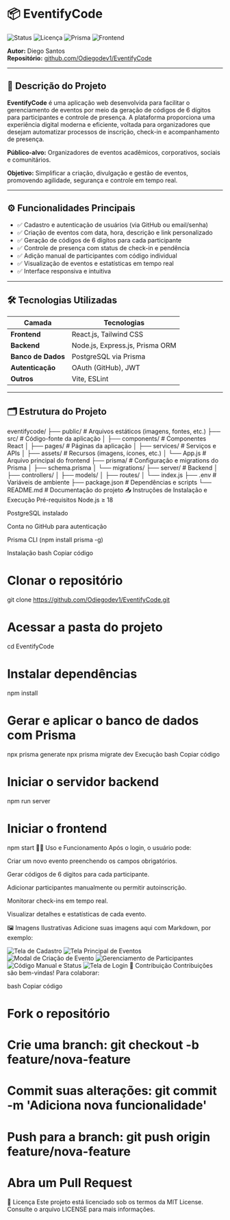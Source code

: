 # 📦 EventifyCode

![Status](https://img.shields.io/badge/status-em%20desenvolvimento-purple)
![Licença](https://img.shields.io/badge/licença-MIT-blue)
![Prisma](https://img.shields.io/badge/backend-Prisma%20ORM-green)
![Frontend](https://img.shields.io/badge/frontend-React.js-orange)

**Autor:** Diego Santos  
**Repositório:** [github.com/Odiegodev1/EventifyCode](https://github.com/Odiegodev1/EventifyCode)

---

## 🧾 Descrição do Projeto

**EventifyCode** é uma aplicação web desenvolvida para facilitar o gerenciamento de eventos por meio da geração de códigos de 6 dígitos para participantes e controle de presença. A plataforma proporciona uma experiência digital moderna e eficiente, voltada para organizadores que desejam automatizar processos de inscrição, check-in e acompanhamento de presença.  

**Público-alvo:** Organizadores de eventos acadêmicos, corporativos, sociais e comunitários.  

**Objetivo:** Simplificar a criação, divulgação e gestão de eventos, promovendo agilidade, segurança e controle em tempo real.  

---

## ⚙️ Funcionalidades Principais

- ✅ Cadastro e autenticação de usuários (via GitHub ou email/senha)  
- ✅ Criação de eventos com data, hora, descrição e link personalizado  
- ✅ Geração de códigos de 6 dígitos para cada participante  
- ✅ Controle de presença com status de check-in e pendência  
- ✅ Adição manual de participantes com código individual  
- ✅ Visualização de eventos e estatísticas em tempo real  
- ✅ Interface responsiva e intuitiva  

---

## 🛠️ Tecnologias Utilizadas

| Camada         | Tecnologias                          |
|----------------|--------------------------------------|
| **Frontend**   | React.js, Tailwind CSS               |
| **Backend**    | Node.js, Express.js, Prisma ORM      |
| **Banco de Dados** | PostgreSQL via Prisma             |
| **Autenticação** | OAuth (GitHub), JWT                |
| **Outros**     | Vite, ESLint                          |

---

## 🗂️ Estrutura do Projeto


eventifycode/
├── public/                   # Arquivos estáticos (imagens, fontes, etc.)
├── src/                      # Código-fonte da aplicação
│   ├── components/           # Componentes React
│   ├── pages/                # Páginas da aplicação
│   ├── services/             # Serviços e APIs
│   ├── assets/               # Recursos (imagens, ícones, etc.)
│   └── App.js                # Arquivo principal do frontend
├── prisma/                   # Configuração e migrations do Prisma
│   ├── schema.prisma
│   └── migrations/
├── server/                   # Backend
│   ├── controllers/
│   ├── models/
│   ├── routes/
│   └── index.js
├── .env                      # Variáveis de ambiente
├── package.json               # Dependências e scripts
└── README.md                  # Documentação do projeto
📥 Instruções de Instalação e Execução
Pré-requisitos
Node.js ≥ 18

PostgreSQL instalado

Conta no GitHub para autenticação

Prisma CLI (npm install prisma -g)

Instalação
bash
Copiar código
# Clonar o repositório
git clone https://github.com/Odiegodev1/EventifyCode.git

# Acessar a pasta do projeto
cd EventifyCode

# Instalar dependências
npm install

# Gerar e aplicar o banco de dados com Prisma
npx prisma generate
npx prisma migrate dev
Execução
bash
Copiar código
# Iniciar o servidor backend
npm run server

# Iniciar o frontend
npm start
🧑‍💻 Uso e Funcionamento
Após o login, o usuário pode:

Criar um novo evento preenchendo os campos obrigatórios.

Gerar códigos de 6 dígitos para cada participante.

Adicionar participantes manualmente ou permitir autoinscrição.

Monitorar check-ins em tempo real.

Visualizar detalhes e estatísticas de cada evento.

🖼️ Imagens Ilustrativas
Adicione suas imagens aqui com Markdown, por exemplo:


![Tela de Cadastro](./images/cadastro.png)
![Tela Principal de Eventos](./images/eventos.png)
![Modal de Criação de Evento](./images/modal_evento.png)
![Gerenciamento de Participantes](./images/participantes.png)
![Código Manual e Status](./images/codigo_manual.png)
![Tela de Login](./images/login.png)
🤝 Contribuição
Contribuições são bem-vindas! Para colaborar:

bash
Copiar código
# Fork o repositório
# Crie uma branch: git checkout -b feature/nova-feature
# Commit suas alterações: git commit -m 'Adiciona nova funcionalidade'
# Push para a branch: git push origin feature/nova-feature
# Abra um Pull Request
📄 Licença
Este projeto está licenciado sob os termos da MIT License. Consulte o arquivo LICENSE para mais informações.
